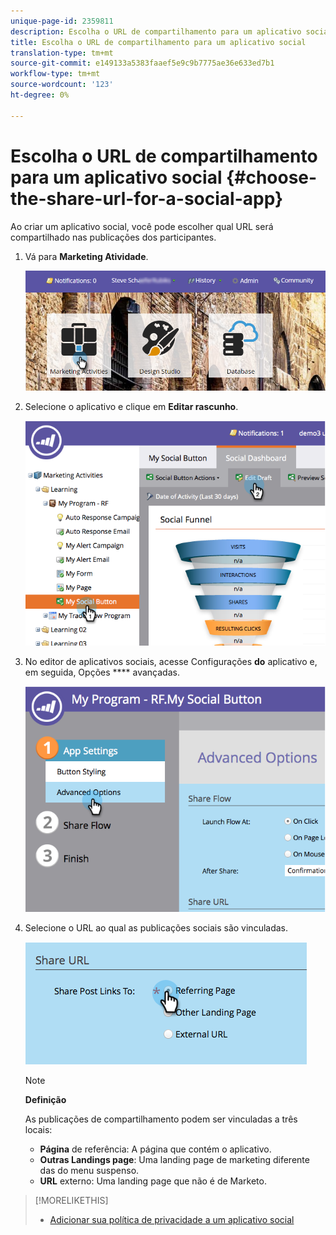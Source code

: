 ```yaml
---
unique-page-id: 2359811
description: Escolha o URL de compartilhamento para um aplicativo social - Documentos do Marketing - Documentação do produto
title: Escolha o URL de compartilhamento para um aplicativo social
translation-type: tm+mt
source-git-commit: e149133a5383faaef5e9c9b7775ae36e633ed7b1
workflow-type: tm+mt
source-wordcount: '123'
ht-degree: 0%

---
```



# Escolha o URL de compartilhamento para um aplicativo social {#choose-the-share-url-for-a-social-app}

Ao criar um aplicativo social, você pode escolher qual URL será compartilhado nas publicações dos participantes.

1. Vá para **Marketing Atividade**.

   ![](assets/login-marketing-activities-1.png)

1. Selecione o aplicativo e clique em **Editar rascunho**.

   ![](assets/image2015-4-21-11-3a12-3a12.png)

1. No editor de aplicativos sociais, acesse Configurações **do** aplicativo e, em seguida, Opções **** avançadas.

   ![](assets/image2015-4-21-11-3a14-3a46.png)

1. Selecione o URL ao qual as publicações sociais são vinculadas.

   ![](assets/image2015-4-21-11-3a15-3a26.png)

   >[!NOTE]
   >
   >**Definição**
   >
   >
   >As publicações de compartilhamento podem ser vinculadas a três locais:
   >
   >    
   >    
   >    * **Página** de referência: A página que contém o aplicativo.
   >    * **Outras Landings page**: Uma landing page de marketing diferente das do menu suspenso.
   >    * **URL** externo: Uma landing page que não é de Marketo.


>[!MORELIKETHIS]
>
>* [Adicionar sua política de privacidade a um aplicativo social](add-your-privacy-policy-to-a-social-app.md)

>



